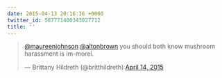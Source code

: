 ```yaml
---
date: 2015-04-13 20:16:36 +0000
twitter_id: 587771400343027712
title: ''
---
```


<blockquote class="twitter-tweet"><p lang="en" dir="ltr"><a href="https://twitter.com/maureenjohnson?ref_src=twsrc%5Etfw">@maureenjohnson</a> <a href="https://twitter.com/altonbrown?ref_src=twsrc%5Etfw">@altonbrown</a> you should both know mushroom harassment is im-morel.</p>&mdash; Brittany Hildreth (@britthildreth) <a href="https://twitter.com/britthildreth/status/587771097560453120?ref_src=twsrc%5Etfw">April 14, 2015</a></blockquote>
<script async src="https://platform.twitter.com/widgets.js" charset="utf-8"></script>
